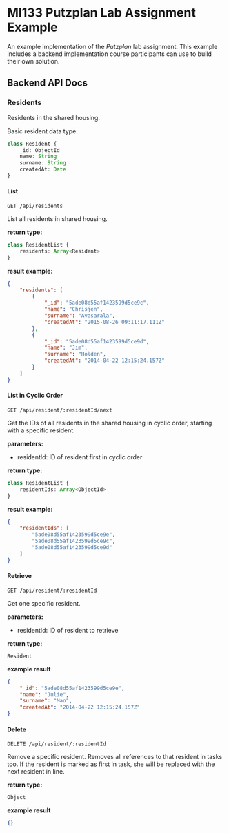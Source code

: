 # MI133 Putzplan Lab Assignment Example

An example implementation of the *Putzplan* lab assignment. This example includes a backend implementation course
participants can use to build their own solution.

## Backend API Docs

### Residents

Residents in the shared housing.

Basic resident data type:

```typescript
class Resident {
    _id: ObjectId
    name: String
    surname: String
    createdAt: Date
}
```

#### List

`GET /api/residents`

List all residents in shared housing.

**return type:**
```typescript
class ResidentList {
    residents: Array<Resident>
}
```

**result example:**
```json
{
    "residents": [
        {
            "_id": "5ade08d55af1423599d5ce9c",
            "name": "Chrisjen",
            "surname": "Avasarala",
            "createdAt": "2015-08-26 09:11:17.111Z"
        },
        {
            "_id": "5ade08d55af1423599d5ce9d",
            "name": "Jim",
            "surname": "Holden",
            "createdAt": "2014-04-22 12:15:24.157Z"
        }
    ]
}
```

#### List in Cyclic Order

`GET /api/resident/:residentId/next`

Get the IDs of all residents in the shared housing in cyclic order, starting with a specific resident.

**parameters:**
- residentId: ID of resident first in cyclic order


**return type:**
```typescript
class ResidentList {
    residentIds: Array<ObjectId>
}
```

**result example:**
```json
{
    "residentIds": [
        "5ade08d55af1423599d5ce9e",
        "5ade08d55af1423599d5ce9c",
        "5ade08d55af1423599d5ce9d"
    ]
}
```

#### Retrieve

`GET /api/resident/:residentId`

Get one specific resident.

**parameters:**
- residentId: ID of resident to retrieve

**return type:**
```
Resident
```

**example result**

```json
{
    "_id": "5ade08d55af1423599d5ce9e",
    "name": "Julie",
    "surname": "Mao",
    "createdAt": "2014-04-22 12:15:24.157Z"
}
```

#### Delete

`DELETE /api/resident/:residentId`

Remove a specific resident. Removes all references to that resident in tasks too. If the resident is marked as first in 
task, she will be replaced with the next resident in line.

**return type:**
```
Object
```

**example result**

```json
{}
```

